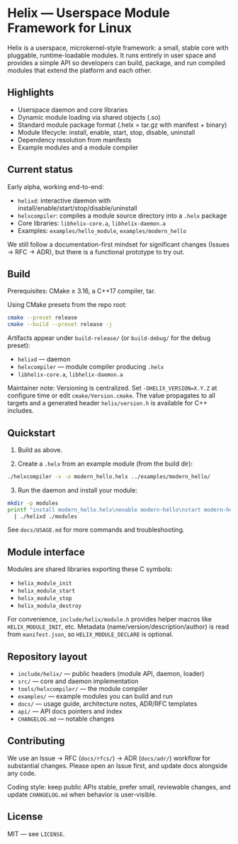 # Helix — Userspace Module Framework for Linux

Helix is a userspace, microkernel-style framework: a small, stable core with pluggable,
runtime-loadable modules. It runs entirely in user space and provides a simple API so
developers can build, package, and run compiled modules that extend the platform and
each other.

## Highlights

- Userspace daemon and core libraries
- Dynamic module loading via shared objects (.so)
- Standard module package format (.helx = tar.gz with manifest + binary)
- Module lifecycle: install, enable, start, stop, disable, uninstall
- Dependency resolution from manifests
- Example modules and a module compiler

## Current status

Early alpha, working end-to-end:

- `helixd`: interactive daemon with install/enable/start/stop/disable/uninstall
- `helxcompiler`: compiles a module source directory into a `.helx` package
- Core libraries: `libhelix-core.a`, `libhelix-daemon.a`
- Examples: `examples/hello_module`, `examples/modern_hello`

We still follow a documentation-first mindset for significant changes (Issues → RFC → ADR),
but there is a functional prototype to try out.

## Build

Prerequisites: CMake ≥ 3.16, a C++17 compiler, tar.

Using CMake presets from the repo root:

```bash
cmake --preset release
cmake --build --preset release -j
```

Artifacts appear under `build-release/` (or `build-debug/` for the debug preset):

- `helixd` — daemon
- `helxcompiler` — module compiler producing `.helx`
- `libhelix-core.a`, `libhelix-daemon.a`

Maintainer note: Versioning is centralized. Set `-DHELIX_VERSION=X.Y.Z` at configure time
or edit `cmake/Version.cmake`. The value propagates to all targets and a generated header
`helix/version.h` is available for C++ includes.

## Quickstart

1. Build as above.

2. Create a `.helx` from an example module (from the build dir):

```bash
./helxcompiler -v -o modern_hello.helx ../examples/modern_hello/
```

3. Run the daemon and install your module:

```bash
mkdir -p modules
printf "install modern_hello.helx\nenable modern-hello\nstart modern-hello\nstatus\nexit\n" \
  | ./helixd ./modules
```

See `docs/USAGE.md` for more commands and troubleshooting.

## Module interface

Modules are shared libraries exporting these C symbols:

- `helix_module_init`
- `helix_module_start`
- `helix_module_stop`
- `helix_module_destroy`

For convenience, `include/helix/module.h` provides helper macros like
`HELIX_MODULE_INIT`, etc. Metadata (name/version/description/author) is read from `manifest.json`,
so `HELIX_MODULE_DECLARE` is optional.

## Repository layout

- `include/helix/` — public headers (module API, daemon, loader)
- `src/` — core and daemon implementation
- `tools/helxcompiler/` — the module compiler
- `examples/` — example modules you can build and run
- `docs/` — usage guide, architecture notes, ADR/RFC templates
- `api/` — API docs pointers and index
- `CHANGELOG.md` — notable changes

## Contributing

We use an Issue → RFC (`docs/rfcs/`) → ADR (`docs/adr/`) workflow for substantial
changes. Please open an Issue first, and update docs alongside any code.

Coding style: keep public APIs stable, prefer small, reviewable changes, and
update `CHANGELOG.md` when behavior is user-visible.

## License

MIT — see `LICENSE`.
